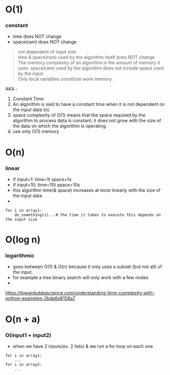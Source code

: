 

# O(1)   
### constant   

* time does NOT change  
* space(ram) does NOT change  
> not dependent of input size.  
> time & space(ram) used by the algorithm itself does NOT change.   
> The memory complexity of an algorithm is the amount of memory it uses.
> space(ram) used by the algorithm does not include space used by the input.   
> Only local variables constitute work memory.    



AKA :
1. Constant Time
1. An algorithm is said to have a constant time when it is not dependent on the input data (n). 
1. space complexity of O(1) means that the space required by the algorithm to process data is constant; it does not grow with the size of the data on which the algorithm is operating.
1. use only O(1) memory   



# O(n)   
### linear   

* if input=1:  time=1t   space=1s
* if input=10: time=10t  space=10s
* this algorithm time(& space) increases at most linearly with the size of the input data   
*    
```
for i in array1:
    do_something(i)...# the time it takes to execute this depends on the input size
```


# O(log n)   
### logarithmic     
* goes between O(1) & O(n) because it only uses a subset (but not all) of the input.   
* for example a tree binary search will only work with a few nodes  
*



https://towardsdatascience.com/understanding-time-complexity-with-python-examples-2bda6e8158a7


# O(n + a)   
### O(input1 + input2)   
* when we have 2 inputs(ex. 2 lists) & we run a for loop on each one   
```
for i in array1:
    ...
for i in array2:
    ...
```


